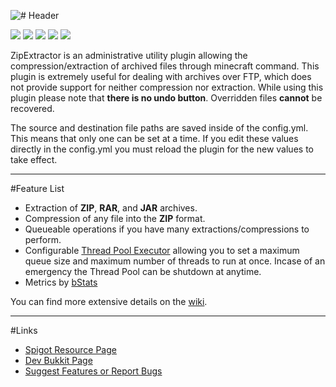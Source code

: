 ![# Header](http://i.imgur.com/NNwBkWb.png)

[![](http://ci.aventiumsoftworks.com/jenkins/job/ZipExtractor/badge/icon)](http://ci.aventiumsoftworks.com/jenkins/job/ZipExtractor/) [![](https://img.shields.io/badge/license-AGPL-blue.svg)](https://bitbucket.org/AventiumSoftworks/zip-extractor/src/3b445af5293f3638493cccf50c11f38f1eaf9902/src/com/dscalzi/zipextractor/resources/License.txt) ![](https://img.shields.io/badge/Spigot-1.8--1.12-orange.svg) ![](https://img.shields.io/badge/Java-8+-ec2025.svg) [![](https://discordapp.com/api/guilds/211524927831015424/widget.png)](https://discordapp.com/invite/MkmRnhd)

ZipExtractor is an administrative utility plugin allowing the compression/extraction of archived files through minecraft command. This plugin is extremely useful for dealing with archives over FTP, which does not provide support for neither compression nor extraction. While using this plugin please note that **there is no undo button**. Overridden files **cannot** be recovered.

The source and destination file paths are saved inside of the config.yml. This means that only one can be set at a time. If you edit these values directly in the config.yml you must reload the plugin for the new values to take effect.

---

#Feature List

* Extraction of **ZIP**, **RAR**, and **JAR** archives.
* Compression of any file into the **ZIP** format.
* Queueable operations if you have many extractions/compressions to perform.
* Configurable [Thread Pool Executor][thread_pools] allowing you to set a maximum queue size and maximum number of threads to run at once. Incase of an emergency the Thread Pool can be shutdown at anytime.
* Metrics by [bStats][bStats]

You can find more extensive details on the [wiki][wiki].

***

#Links
* [Spigot Resource Page][spigot]
* [Dev Bukkit Page][devbukkit]
* [Suggest Features or Report Bugs][issues]

[thread_pools]: http://tutorials.jenkov.com/java-util-concurrent/threadpoolexecutor.html "Thread Pool Information"
[bStats]: https://bstats.org/plugin/bukkit/ZipExtractor "bStats page"
[wiki]: https://bitbucket.org/AventiumSoftworks/zip-extractor/wiki/Home "Wiki page"
[spigot]: https://www.spigotmc.org/resources/zipextractor.43482/ "Spigot"
[devbukkit]: https://dev.bukkit.org/projects/zipextractor "DevBukkit"
[issues]: https://bitbucket.org/AventiumSoftworks/zip-extractor/issues?status=new&status=open "Issue Tracker"